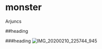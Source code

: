 # monster
Arjuncs

##heading

###heading
![IMG_20200210_225744_945](https://user-images.githubusercontent.com/60747203/74362026-ebfc7480-4ded-11ea-8afc-89a66a2ea945.jpg)

